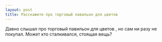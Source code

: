 ```yaml
---
layout: post 
title: Расскажите про торговый павильон для цветов 
--- 
```

Давно слышал про торговый павильон для цветов , но сам ни разу не покупал. Может кто сталкивался, стоящая вещь?